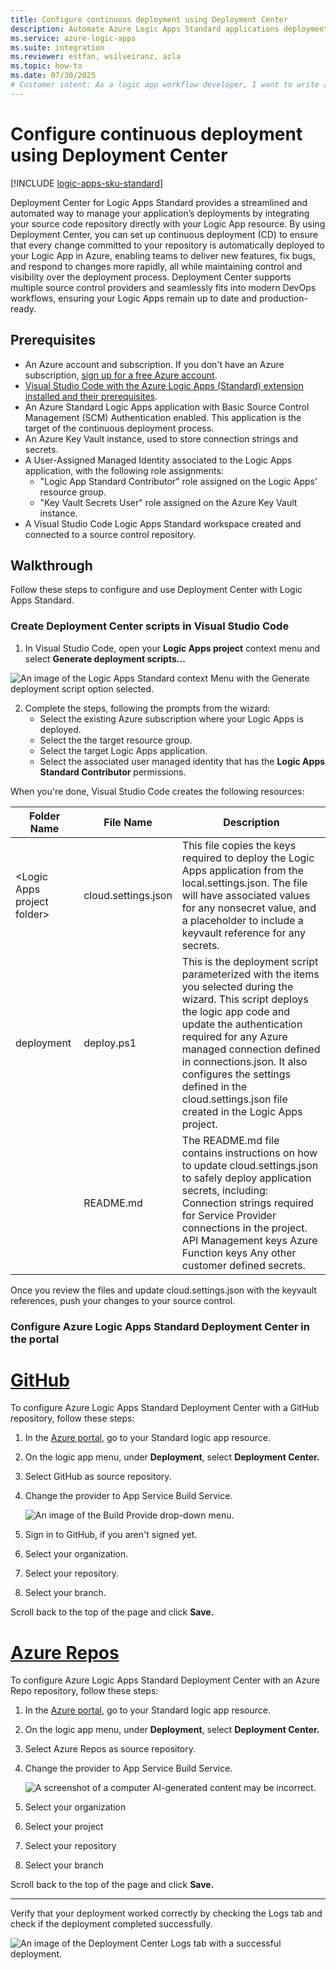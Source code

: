 ```yaml
---
title: Configure continuous deployment using Deployment Center
description: Automate Azure Logic Apps Standard applications deployments using Azure Deployment Center feature.
ms.service: azure-logic-apps
ms.suite: integration
ms.reviewer: estfan, wsilveiranz, azla
ms.topic: how-to
ms.date: 07/30/2025
# Customer intent: As a logic app workflow developer, I want to write and run my own C# scripts so that I can perform custom integration tasks in Standard workflows for Azure Logic Apps.
---
```


# Configure continuous deployment using Deployment Center

[!INCLUDE [logic-apps-sku-standard](../../includes/logic-apps-sku-standard.md)]

Deployment Center for Logic Apps Standard provides a streamlined and automated way to manage your application’s deployments by integrating your source code repository directly with your Logic App resource. By using Deployment Center, you can set up continuous deployment (CD) to ensure that every change committed to your repository is automatically deployed to your Logic App in Azure, enabling teams to deliver new features, fix bugs, and respond to changes more rapidly, all while maintaining control and visibility over the deployment process. Deployment Center supports multiple source control providers and seamlessly fits into modern DevOps workflows, ensuring your Logic Apps remain up to date and production-ready.

## Prerequisites

-   An Azure account and subscription. If you don't have an Azure subscription, [sign up for a free Azure account](https://azure.microsoft.com/free/?WT.mc_id=A261C142F).
-   [Visual Studio Code with the Azure Logic Apps (Standard) extension installed and their prerequisites](https://learn.microsoft.com/en-us/azure/logic-apps/create-single-tenant-workflows-visual-studio-code#prerequisites).
-   An Azure Standard Logic Apps application with Basic Source Control Management (SCM) Authentication enabled. This application is the target of the continuous deployment process.
-   An Azure Key Vault instance, used to store connection strings and secrets.
-   A User-Assigned Managed Identity associated to the Logic Apps application, with the following role assignments:
    -   "Logic App Standard Contributor" role assigned on the Logic Apps’ resource group.
    -   "Key Vault Secrets User" role assigned on the Azure Key Vault instance.
-   A Visual Studio Code Logic Apps Standard workspace created and connected to a source control repository.

## Walkthrough

Follow these steps  to configure and use Deployment Center with Logic Apps Standard.

### Create Deployment Center scripts in Visual Studio Code

1.  In Visual Studio Code, open your **Logic Apps project** context menu and select **Generate deployment scripts…**

![An image of the Logic Apps Standard context Menu with the Generate deployment script option selected.](media/generate-deployment-screen-menu-option.png)

2.  Complete the steps, following the prompts from the wizard:
    - Select the existing Azure subscription where your Logic Apps is deployed.
    - Select the the target resource group.
    - Select the target Logic Apps application.
    - Select the associated user managed identity that has the **Logic Apps Standard Contributor** permissions.

When you're done, Visual Studio Code creates the following resources:

| Folder Name                   | File Name           | Description                                                                                                                                                                                                                                                                                                                                                         |
|-------------------------------|---------------------|---------------------------------------------------------------------------------------------------------------------------------------------------------------------------------------------------------------------------------------------------------------------------------------------------------------------------------------------------------------------|
| \<Logic Apps project folder\> | cloud.settings.json | This file copies the keys required to deploy the Logic Apps application from the local.settings.json. The file will have associated values for any nonsecret value, and a placeholder to include a keyvault reference for any secrets.                                                                                                                             |
| deployment                    | deploy.ps1          | This is the deployment script parameterized with the items you selected during the wizard. This script deploys the logic app code and update the authentication required for any Azure managed connection defined in connections.json. It also configures the settings defined in the cloud.settings.json file created in the Logic Apps project. |
|                               | README.md           | The README.md file contains instructions on how to update cloud.settings.json to safely deploy application secrets, including: Connection strings required for Service Provider connections in the project. API Management keys Azure Function keys Any other customer defined secrets.                                                                             |

Once you review the files and update cloud.settings.json with the keyvault references, push your changes to your source control.

### Configure Azure Logic Apps Standard Deployment Center in the portal

# [GitHub](#tab/github)
To configure Azure Logic Apps Standard Deployment Center with a GitHub repository, follow these steps:

1.  In the [Azure portal](https://portal.azure.com/), go to your Standard logic app resource.
2.  On the logic app menu, under **Deployment**, select **Deployment Center.**
3.  Select GitHub as source repository.
4.  Change the provider to App Service Build Service.

    ![An image of the Build Provide drop-down menu.](media/select-build-provider.png)

5.  Sign in to GitHub, if you aren't signed yet.
6.  Select your organization.
7.  Select your repository.
8.  Select your branch.

Scroll back to the top of the page and click **Save.**

# [Azure Repos](#tab/azure-repos)
To configure Azure Logic Apps Standard Deployment Center with an Azure Repo repository, follow these steps:

1.  In the [Azure portal](https://portal.azure.com/), go to your Standard logic app resource.
2.  On the logic app menu, under **Deployment**, select **Deployment Center.**
3.  Select Azure Repos as source repository.
4.  Change the provider to App Service Build Service.

    ![A screenshot of a computer AI-generated content may be incorrect.](media/select-build-provider.png)

5.  Select your organization
6.  Select your project
7.  Select your repository
8.  Select your branch

Scroll back to the top of the page and click **Save.**

---

Verify that your deployment worked correctly by checking the Logs tab and check if the deployment completed successfully.

![An image of the Deployment Center Logs tab with a successful deployment.](media/deployment-center-logs.png)
